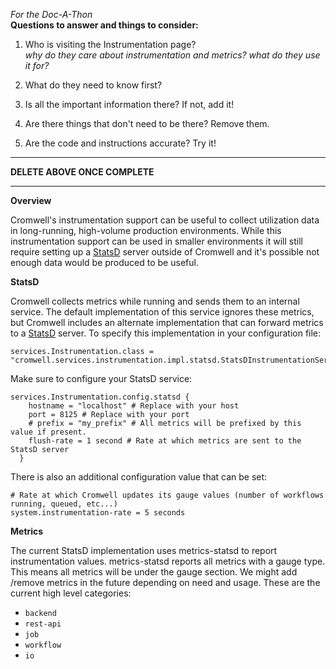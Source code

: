 _For the Doc-A-Thon_  
**Questions to answer and things to consider:**

1. Who is visiting the Instrumentation page?  
*why do they care about instrumentation and metrics? what do they use it for?*
2. What do they need to know first?  

3. Is all the important information there? If not, add it!  

4. Are there things that don't need to be there? Remove them.  

5. Are the code and instructions accurate? Try it!

---
 **DELETE ABOVE ONCE COMPLETE**

---

**Overview**

Cromwell's instrumentation support can be useful to collect utilization data in long-running, high-volume
production environments. While this instrumentation support can be used in smaller environments it will still require setting up a
[StatsD](https://github.com/etsy/statsd) server outside of Cromwell and it's possible not enough data would be produced to be useful.  


**StatsD**

Cromwell collects metrics while running and sends them to an internal service. The default implementation of this service
ignores these metrics, but Cromwell includes an alternate implementation that can forward metrics to a
[StatsD](https://github.com/etsy/statsd) server.
To specify this implementation in your configuration file:

```text
services.Instrumentation.class = "cromwell.services.instrumentation.impl.statsd.StatsDInstrumentationServiceActor"
```
Make sure to configure your StatsD service:

```text
services.Instrumentation.config.statsd {
    hostname = "localhost" # Replace with your host
    port = 8125 # Replace with your port
    # prefix = "my_prefix" # All metrics will be prefixed by this value if present.
    flush-rate = 1 second # Rate at which metrics are sent to the StatsD server
  }
```

There is also an additional configuration value that can be set: 

```text
# Rate at which Cromwell updates its gauge values (number of workflows running, queued, etc...)
system.instrumentation-rate = 5 seconds
```

**Metrics**

The current StatsD implementation uses metrics-statsd to report instrumentation values.
metrics-statsd reports all metrics with a gauge type.
This means all metrics will be under the gauge section. We might add /remove metrics in the future depending on need and usage.
These are the current high level categories:

* `backend`
* `rest-api`
* `job`
* `workflow`
* `io`
